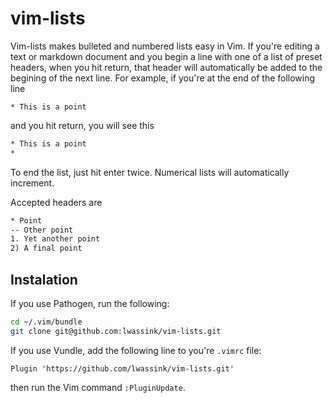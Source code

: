 # vim-lists

Vim-lists makes bulleted and numbered lists easy in Vim.
If you're editing a text or markdown document and you begin a line with one of a list of preset headers, when you hit return, that header will automatically be added to the begining of the next line.
For example, if you're at the end of the following line
```
* This is a point
```
and you hit return, you will see this
```txt
* This is a point
* 
```
To end the list, just hit enter twice.
Numerical lists will automatically increment.

Accepted headers are
```txt
* Point
-- Other point
1. Yet another point
2) A final point
```

## Instalation

If you use Pathogen, run the following:
```bash
cd ~/.vim/bundle
git clone git@github.com:lwassink/vim-lists.git
```

If you use Vundle, add the following line to you're `.vimrc` file:
```vim
Plugin 'https://github.com/lwassink/vim-lists.git'
```
then run the Vim command `:PluginUpdate`.

